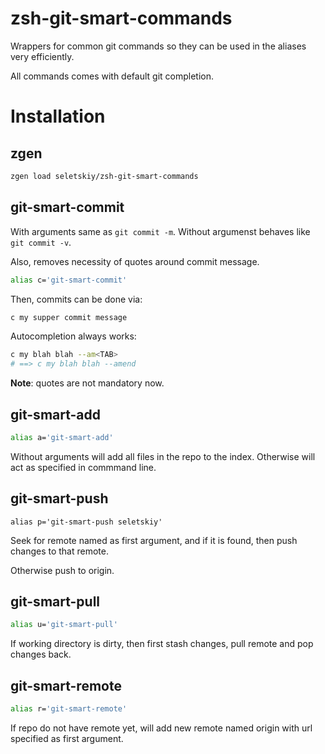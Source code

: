 # zsh-git-smart-commands

Wrappers for common git commands so they can be used in the aliases very
efficiently.

All commands comes with default git completion.

# Installation

## zgen

```zsh
zgen load seletskiy/zsh-git-smart-commands
```

## git-smart-commit

With arguments same as `git commit -m`. Without argumenst behaves like `git
commit -v`.

Also, removes necessity of quotes around commit message.

```zsh
alias c='git-smart-commit'
```

Then, commits can be done via:

```zsh
c my supper commit message
```

Autocompletion always works:

```zsh
c my blah blah --am<TAB>
# ==> c my blah blah --amend
```

**Note**: quotes are not mandatory now.

## git-smart-add

```zsh
alias a='git-smart-add'
```

Without arguments will add all files in the repo to the index. Otherwise will
act as specified in commmand line.

## git-smart-push

```
alias p='git-smart-push seletskiy'
```

Seek for remote named as first argument, and if it is found,
then push changes to that remote.

Otherwise push to origin.

## git-smart-pull

```zsh
alias u='git-smart-pull'
```

If working directory is dirty, then first stash changes, pull
remote and pop changes back.

## git-smart-remote

```zsh
alias r='git-smart-remote'
```

If repo do not have remote yet, will add new remote named
origin with url specified as first argument.
